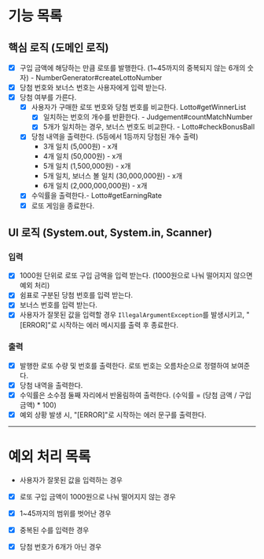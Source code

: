 # 기능 목록

## 핵심 로직 (도메인 로직)

- [x] 구입 금액에 해당하는 만큼 로또를 발행한다. (1~45까지의 중복되지 않는 6개의 숫자) - NumberGenerator#createLottoNumber
- [x] 당첨 번호와 보너스 번호는 사용자에게 입력 받는다.
- [x] 당첨 여부를 가른다.
    - [x] 사용자가 구매한 로또 번호와 당첨 번호를 비교한다. Lotto#getWinnerList
        - [x] 일치하는 번호의 개수를 반환한다. - Judgement#countMatchNumber
        - [x] 5개가 일치하는 경우, 보너스 번호도 비교한다. - Lotto#checkBonusBall
    - [x] 당첨 내역을 출력한다. (5등에서 1등까지 당첨된 개수 출력)
        - 3개 일치 (5,000원) - x개
        - 4개 일치 (50,000원) - x개
        - 5개 일치 (1,500,000원) - x개
        - 5개 일치, 보너스 볼 일치 (30,000,000원) - x개
        - 6개 일치 (2,000,000,000원) - x개
    - [x] 수익률을 출력한다.- Lotto#getEarningRate
    - [x] 로또 게임을 종료한다.

## UI 로직 (System.out, System.in, Scanner)

### 입력

- [x] 1000원 단위로 로또 구입 금액을 입력 받는다. (1000원으로 나눠 떨어지지 않으면 예외 처리)
- [x] 쉼표로 구분된 당첨 번호를 입력 받는다.
- [x] 보너스 번호를 입력 받는다.
- [x] 사용자가 잘못된 값을 입력할 경우 `IllegalArgumentException`를 발생시키고, "[ERROR]"로 시작하는 에러 메시지를 출력 후 종료한다.

### 출력

- [x] 발행한 로또 수량 및 번호를 출력한다. 로또 번호는 오름차순으로 정렬하여 보여준다.
- [x] 당첨 내역을 출력한다.
- [x] 수익률은 소수점 둘째 자리에서 반올림하여 출력한다. (수익률 = (당첨 금액 / 구입 금액) * 100)
- [x] 예외 상황 발생 시, "[ERROR]"로 시작하는 에러 문구를 출력한다.

---

# 예외 처리 목록

- 사용자가 잘못된 값을 입력하는 경우
- [x] 로또 구입 금액이 1000원으로 나눠 떨어지지 않는 경우
- [x] 1~45까지의 범위를 벗어난 경우
- [x] 중복된 수를 입력한 경우
- [x] 당첨 번호가 6개가 아닌 경우 


